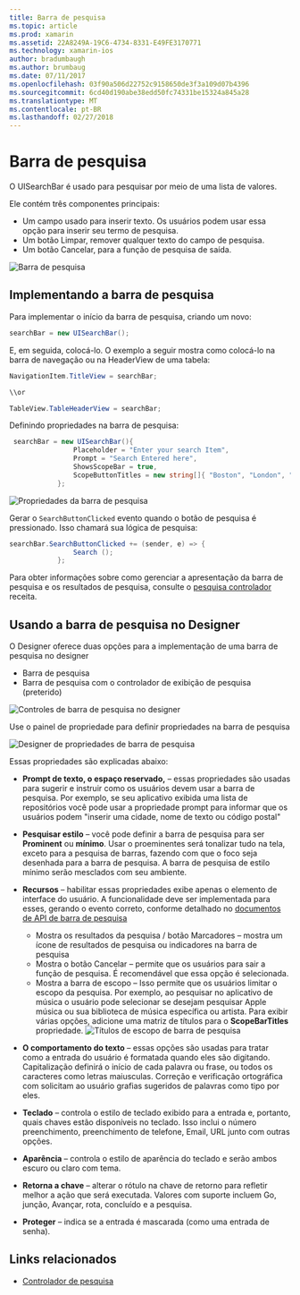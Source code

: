 ```yaml
---
title: Barra de pesquisa
ms.topic: article
ms.prod: xamarin
ms.assetid: 22A8249A-19C6-4734-8331-E49FE3170771
ms.technology: xamarin-ios
author: bradumbaugh
ms.author: brumbaug
ms.date: 07/11/2017
ms.openlocfilehash: 03f90a506d22752c9158650de3f3a109d07b4396
ms.sourcegitcommit: 6cd40d190abe38edd50fc74331be15324a845a28
ms.translationtype: MT
ms.contentlocale: pt-BR
ms.lasthandoff: 02/27/2018
---
```

# <a name="search-bar"></a>Barra de pesquisa

O UISearchBar é usado para pesquisar por meio de uma lista de valores. 

Ele contém três componentes principais: 

- Um campo usado para inserir texto. Os usuários podem usar essa opção para inserir seu termo de pesquisa.
- Um botão Limpar, remover qualquer texto do campo de pesquisa.
- Um botão Cancelar, para a função de pesquisa de saída.

![Barra de pesquisa](searchbar-images/image1.png)

## <a name="implementing-the-search-bar"></a>Implementando a barra de pesquisa

Para implementar o início da barra de pesquisa, criando um novo:

```csharp
searchBar = new UISearchBar();
```

E, em seguida, colocá-lo. O exemplo a seguir mostra como colocá-lo na barra de navegação ou na HeaderView de uma tabela:

```csharp
NavigationItem.TitleView = searchBar;

\\or

TableView.TableHeaderView = searchBar;
```

Definindo propriedades na barra de pesquisa:

```csharp
 searchBar = new UISearchBar(){
                Placeholder = "Enter your search Item",
                Prompt = "Search Entered here",
                ShowsScopeBar = true,
                ScopeButtonTitles = new string[]{ "Boston", "London", "SF" },
            };
```

![Propriedades da barra de pesquisa](searchbar-images/image6.png)

Gerar o `SearchButtonClicked` evento quando o botão de pesquisa é pressionado. Isso chamará sua lógica de pesquisa:

```csharp
searchBar.SearchButtonClicked += (sender, e) => {
                Search ();
            };
```

Para obter informações sobre como gerenciar a apresentação da barra de pesquisa e os resultados de pesquisa, consulte o [pesquisa controlador ](https://developer.xamarin.com/recipes/ios/content_controls/search-controller/) receita.

## <a name="using-the-search-bar-in-the-designer"></a>Usando a barra de pesquisa no Designer

O Designer oferece duas opções para a implementação de uma barra de pesquisa no designer

- Barra de pesquisa
- Barra de pesquisa com o controlador de exibição de pesquisa (preterido)

![Controles de barra de pesquisa no designer](searchbar-images/image2.png)

Use o painel de propriedade para definir propriedades na barra de pesquisa

![Designer de propriedades de barra de pesquisa](searchbar-images/image3.png)

Essas propriedades são explicadas abaixo:

- **Prompt de texto, o espaço reservado,** – essas propriedades são usadas para sugerir e instruir como os usuários devem usar a barra de pesquisa. Por exemplo, se seu aplicativo exibida uma lista de repositórios você pode usar a propriedade prompt para informar que os usuários podem "inserir uma cidade, nome de texto ou código postal"
- **Pesquisar estilo** – você pode definir a barra de pesquisa para ser **Prominent** ou **mínimo**. Usar o proeminentes será tonalizar tudo na tela, exceto para a pesquisa de barras, fazendo com que o foco seja desenhada para a barra de pesquisa. A barra de pesquisa de estilo mínimo serão mesclados com seu ambiente.
- **Recursos** – habilitar essas propriedades exibe apenas o elemento de interface do usuário. A funcionalidade deve ser implementada para esses, gerando o evento correto, conforme detalhado no [documentos de API de barra de pesquisa](https://developer.xamarin.com/api/type/UIKit.UISearchBar/)
    - Mostra os resultados da pesquisa / botão Marcadores – mostra um ícone de resultados de pesquisa ou indicadores na barra de pesquisa
    - Mostra o botão Cancelar – permite que os usuários para sair a função de pesquisa. É recomendável que essa opção é selecionada.
    - Mostra a barra de escopo – Isso permite que os usuários limitar o escopo da pesquisa. Por exemplo, ao pesquisar no aplicativo de música o usuário pode selecionar se desejam pesquisar Apple música ou sua biblioteca de música específica ou artista. Para exibir várias opções, adicione uma matriz de títulos para o **ScopeBarTitles** propriedade.
    ![Títulos de escopo de barra de pesquisa](searchbar-images/image4.png)

- **O comportamento do texto** – essas opções são usadas para tratar como a entrada do usuário é formatada quando eles são digitando. Capitalização definirá o início de cada palavra ou frase, ou todos os caracteres como letras maiusculas. Correção e verificação ortográfica com solicitam ao usuário grafias sugeridos de palavras como tipo por eles.
- **Teclado** – controla o estilo de teclado exibido para a entrada e, portanto, quais chaves estão disponíveis no teclado. Isso inclui o número preenchimento, preenchimento de telefone, Email, URL junto com outras opções.
- **Aparência** – controla o estilo de aparência do teclado e serão ambos escuro ou claro com tema.
- **Retorna a chave** – alterar o rótulo na chave de retorno para refletir melhor a ação que será executada. Valores com suporte incluem Go, junção, Avançar, rota, concluído e a pesquisa.
- **Proteger** – indica se a entrada é mascarada (como uma entrada de senha).

## <a name="related-links"></a>Links relacionados

- [Controlador de pesquisa](https://developer.xamarin.com/recipes/ios/content_controls/search-controller/)

